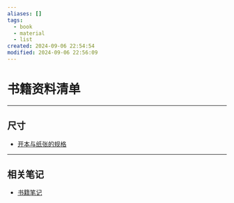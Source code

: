 ```yaml
---
aliases: []
tags:
  - book
  - material
  - list
created: 2024-09-06 22:54:54
modified: 2024-09-06 22:56:09
---
```


# 书籍资料清单

---

## 尺寸

* [开本与纸张的规格](https://www.cgan.net/edition/paper/05040201.htm)

---

## 相关笔记

* [书籍笔记](Book_Note.md)

